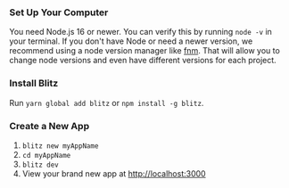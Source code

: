 ### Set Up Your Computer

You need Node.js 16 or newer. You can verify this by running `node -v` in
your terminal. If you don't have Node or need a newer version, we
recommend using a node version manager like
[fnm](https://github.com/Schniz/fnm). That will allow you to change node
versions and even have different versions for each project.

### Install Blitz

Run `yarn global add blitz` or `npm install -g blitz`.

### Create a New App

1. `blitz new myAppName`
2. `cd myAppName`
3. `blitz dev`
4. View your brand new app at
<http://localhost:3000>

